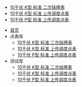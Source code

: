 <!-- docs/_sidebar.md -->
- [10千伏 K型 标准 二次铭牌表](10K-standard-nameplate.md "10千伏 K型 标准 二次铭牌表")
- [10千伏 K型 标准 上传调度点表](10K-standard-uploaddatatable "10千伏 K型 标准 上传调度点表")
- [10千伏 P型 标准 上传调度点表](10P-standard-uploaddatatable "10千伏 P型 标准 上传调度点表").

* [首页](README.md)
* 点表库
  * [10千伏 K型 标准 二次铭牌表](Legacydata/10K-standard-nameplate.md)
  * [10千伏 K型 标准 上传调度点表](Legacydata/10K-standard-uploaddatatable.md)
  * [10千伏 P型 标准 上传调度点表](Legacydata/10P-standard-uploaddatatable.md)
* 测试库
  * [10千伏 K型 标准 二次铭牌表](Legacydata/10K-standard-nameplate.md)
  * [10千伏 K型 标准 上传调度点表](Legacydata/10K-standard-uploaddatatable.md)
  * [10千伏 P型 标准 上传调度点表](Legacydata/10P-standard-uploaddatatable.md)